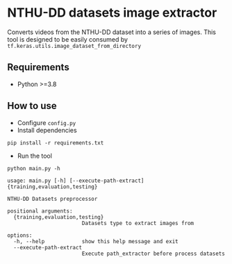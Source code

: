 # NTHU-DD datasets image extractor

Converts videos from the NTHU-DD dataset into a series of images. This tool is designed to be easily consumed by `tf.keras.utils.image_dataset_from_directory`

## Requirements
- Python >=3.8

## How to use
- Configure `config.py`
- Install dependencies
```
pip install -r requirements.txt
```
- Run the tool
```
python main.py -h
```
```
usage: main.py [-h] [--execute-path-extract] {training,evaluation,testing}

NTHU-DD Datasets preprocessor

positional arguments:
  {training,evaluation,testing}
                        Datasets type to extract images from

options:
  -h, --help            show this help message and exit
  --execute-path-extract
                        Execute path_extractor before process datasets
```

